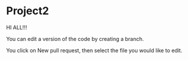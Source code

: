 # Project2

HI  ALL!!!



You can edit a version of the code by creating a branch.





You click on New pull request, then select the file you would like to edit.

